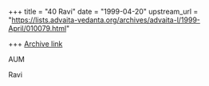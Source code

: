 +++
title = "40 Ravi"
date = "1999-04-20"
upstream_url = "https://lists.advaita-vedanta.org/archives/advaita-l/1999-April/010079.html"

+++
[Archive link](https://lists.advaita-vedanta.org/archives/advaita-l/1999-April/010079.html)

AUM

Ravi

